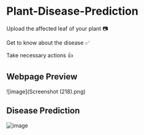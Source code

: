 # Plant-Disease-Prediction

Upload the affected leaf of your plant 📷

Get to know about the disease ✅

Take necessary actions 👍

## Webpage Preview

![image](Screenshot (218).png)

## Disease Prediction

![image]()
